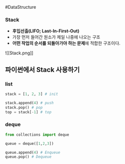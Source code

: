 ---
---
#DataStructure 

### Stack
+ **후입선출(LIFO; Last-In-First-Out)**
+ 가장 먼저 들어간 원소가 제일 나중에 나오는 구조
+ **어떤 작업의 순서를 되돌아가야 하는 문제**에 적합한 구조이다.

![[Stack.png]]

## 파이썬에서 Stack 사용하기
### list
```python
stack = [1, 2, 3] # init

stack.append(4) # push
stack.pop() # pop
top = stack[-1] # top
```

### deque
```python
from collections import deque

queue = deque([1,2,3])

queue.append(4) # Enqueue
queue.pop() # Dequeue
```
